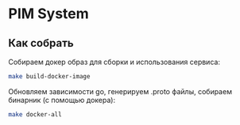 # PIM System

## Как собрать

Собираем докер образ для сборки и использования сервиса:
``` sh
make build-docker-image
```

Обновляем зависимости go, генерируем .proto файлы, собираем бинарник (с помощью докера):
``` sh
make docker-all
```
